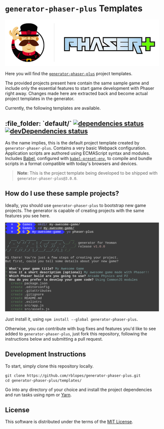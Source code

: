 `generator-phaser-plus` Templates
=================================

<div align="center"><img src="../docs/media/logo.png"></div>

Here you will find the [`generator-phaser-plus`](../generator/#readme) project templates.

The provided projects present here contain the same sample game and include only the essential features to start game development with Phaser right away. Changes made here are extracted back and become actual project templates in the generator.

Currently, the following templates are available.


<h2>
    <span>:file_folder: `default/`</span>
    <a href="https://david-dm.org/rblopes/generator-phaser-plus?path=templates/default/">
        <img
            alt="dependencies status"
            src="https://david-dm.org/rblopes/generator-phaser-plus/status.svg?style=flat-square&path=templates/default/">
    </a>
    <a href="https://david-dm.org/rblopes/generator-phaser-plus?path=templates/default/&type=dev">
        <img
            alt="devDependencies status"
            src="https://david-dm.org/rblopes/generator-phaser-plus/dev-status.svg?style=flat-square&path=templates/default/">
    </a>
</h2>

As the name implies, this is the default project template created by `generator-phaser-plus`. Contains a very basic Webpack configuration. Application scripts are authored using ECMAScript syntax and modules. Includes [Babel](https://babeljs.io/), configured with [`babel-preset-env`](https://github.com/babel/babel-preset-env), to compile and bundle scripts in a format compatible with today's browsers and devices.

>   **Note**: This is the project template being developed to be shipped with `generator-phaser-plus@3.0.0`.


How do I use these sample projects?
-----------------------------------

Ideally, you should use `generator-phaser-plus` to bootstrap new game projects. The generator is capable of creating projects with the same features you see here.

![generator-phaser-plus Screenshot](../docs/media/screenshot.png)

Just install it, using `npm install --global generator-phaser-plus`.

Otherwise, you can contribute with bug fixes and features you'd like to see added to `generator-phaser-plus`, just fork this repository, following the instructions below and submitting a pull request.


Development Instructions
------------------------

To start, simply clone this repository locally.

```
git clone https://github.com/rblopes/generator-phaser-plus.git
cd generator-phaser-plus/templates/
```

Go into any directory of your choice and install the project dependencies and run tasks using npm or [Yarn](https://yarnpkg.com/).


License
-------

This software is distributed under the terms of the [MIT License](../LICENSE.md).
